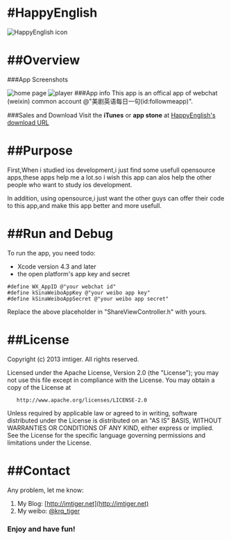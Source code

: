 #HappyEnglish
=============
![HappyEnglish icon](http://imtiger.net/images/2013/09/03/happyenglish.png)

##Overview
==========
###App Screenshots

![home page](http://a2.mzstatic.com/us/r30/Purple4/v4/26/ac/d9/26acd91a-9a76-e9cc-aa66-a6d97d5dd466/screen568x568.jpeg)
![player ](http://a4.mzstatic.com/us/r30/Purple6/v4/88/5a/88/885a8896-e65e-7210-1564-355ed84a2eb3/screen568x568.jpeg)
###App info
This app is an offical app of webchat (weixin) common account @"美剧英语每日一句(id:followmeapp)".

###Sales and Download
Visit the **iTunes** or **app stone** at [HappyEnglish's download URL](https://itunes.apple.com/us/app/happyenglish/id669934718?ls=1&amp;mt=8) 

##Purpose
=========
First,When i studied ios development,i just find some usefull opensource apps,these apps help me a lot.so i wish this app can alos
help the other people who want to study ios development.  

In addition, using opensource,i just want the other guys can offer their code to this app,and make this app better and more usefull.


##Run and Debug
===============
To run the app, you need todo:

 * Xcode version 4.3 and later
 * the open platform's app key and secret
 
```
#define WX_AppID @"your webchat id"
#define kSinaWeiboAppKey @"your weibo app key"
#define kSinaWeiboAppSecret @"your weibo app secret"
```
Replace the above placeholder in "ShareViewController.h" with yours.

##License
=========
Copyright (c) 2013 imtiger. All rights reserved.

   Licensed under the Apache License, Version 2.0 (the "License");
   you may not use this file except in compliance with the License.
   You may obtain a copy of the License at

       http://www.apache.org/licenses/LICENSE-2.0

   Unless required by applicable law or agreed to in writing, software
   distributed under the License is distributed on an "AS IS" BASIS,
   WITHOUT WARRANTIES OR CONDITIONS OF ANY KIND, either express or implied.
   See the License for the specific language governing permissions and
   limitations under the License.


##Contact
=========
Any problem, let me know:

1. My Blog: [http://imtiger.net](http://imtiger.net)
2. My weibo: [@krq_tiger](http://weibo.com/xmuzyq)

### Enjoy and have fun!
